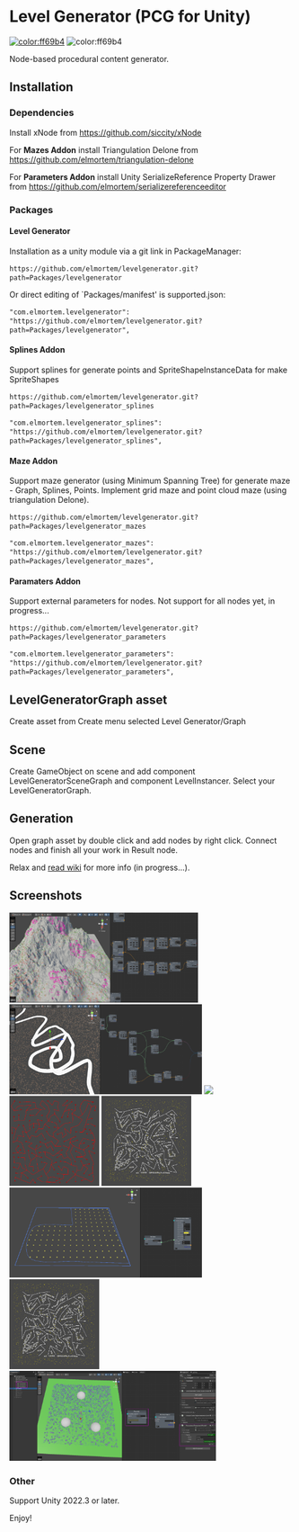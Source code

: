 # Level Generator (PCG for Unity)

[![color:ff69b4](https://img.shields.io/badge/licence-MIT-blue)](https://opensource.org/license/mit)
![color:ff69b4](https://img.shields.io/badge/Unity-2022.3.x-red)

Node-based procedural content generator.

## Installation

### Dependencies

Install xNode from https://github.com/siccity/xNode

For **Mazes Addon** install Triangulation Delone from https://github.com/elmortem/triangulation-delone

For **Parameters Addon** install Unity SerializeReference Property Drawer from https://github.com/elmortem/serializereferenceeditor

### Packages

#### Level Generator

Installation as a unity module via a git link in PackageManager:
```
https://github.com/elmortem/levelgenerator.git?path=Packages/levelgenerator
```
Or direct editing of `Packages/manifest' is supported.json:
```
"com.elmortem.levelgenerator": "https://github.com/elmortem/levelgenerator.git?path=Packages/levelgenerator",
```

#### Splines Addon
Support splines for generate points and SpriteShapeInstanceData for make SpriteShapes
```
https://github.com/elmortem/levelgenerator.git?path=Packages/levelgenerator_splines
```
```
"com.elmortem.levelgenerator_splines": "https://github.com/elmortem/levelgenerator.git?path=Packages/levelgenerator_splines",
```

#### Maze Addon
Support maze generator (using Minimum Spanning Tree) for generate maze - Graph, Splines, Points. Implement grid maze and point cloud maze (using triangulation Delone).
```
https://github.com/elmortem/levelgenerator.git?path=Packages/levelgenerator_mazes
```
```
"com.elmortem.levelgenerator_mazes": "https://github.com/elmortem/levelgenerator.git?path=Packages/levelgenerator_mazes",
```

#### Paramaters Addon
Support external parameters for nodes. Not support for all nodes yet, in progress...
```
https://github.com/elmortem/levelgenerator.git?path=Packages/levelgenerator_parameters
```
```
"com.elmortem.levelgenerator_parameters": "https://github.com/elmortem/levelgenerator.git?path=Packages/levelgenerator_parameters",
```

## LevelGeneratorGraph asset

Create asset from Create menu selected Level Generator/Graph 

## Scene

Create GameObject on scene and add component LevelGeneratorSceneGraph and component LevelInstancer. Select your LevelGeneratorGraph.

## Generation

Open graph asset by double click and add nodes by right click. Connect nodes and finish all your work in Result node.

Relax and [read wiki](https://github.com/elmortem/levelgenerator/wiki/) for more info (in progress...).

## Screenshots

<img src="screenshot2.png" height="160"> <img src="screenshot3.png" height="160"> <img src="screenshot.png" height="160"> <img src="screenshot4.png" height="160"> <img src="screenshot5.png" height="160"> <img src="screenshot6.png" height="160"> <img src="screenshot5.png" height="160"> <img src="screenshot7.png" height="160">

### Other

Support Unity 2022.3 or later.

Enjoy!
